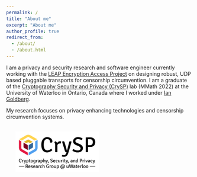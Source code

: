 ```yaml
---
permalink: /
title: "About me"
excerpt: "About me"
author_profile: true
redirect_from:
  - /about/
  - /about.html
---
```


I am a privacy and security research and software engineer currently working with the [LEAP Encryption Access Project](https://leap.se/) on designing robust, UDP based pluggable transports for censorship circumvention. I am a graduate of the [Cryptography Security and Privacy (CrySP)](https://crysp.uwaterloo.ca/) lab (MMath 2022) at the University of Waterloo in Ontario, Canada where I worked under [Ian Goldberg](https://cs.uwaterloo.ca/~iang/).

 My research focuses on privacy enhancing technologies and censorship circumvention systems.

 <br>


<img src="/images/crysp-logo-tagline2-clearbg-blackfg.png" alt="CrySP Logo" width="225" hspace="25">
